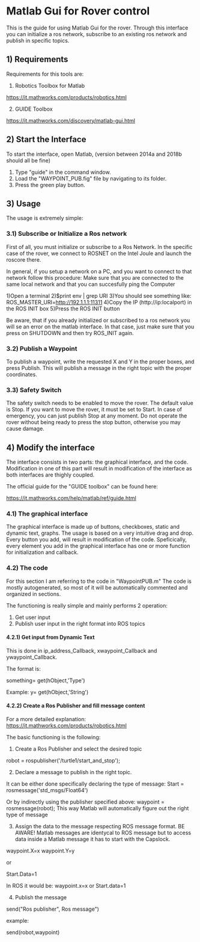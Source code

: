 # Matlab Gui for Rover control

This is the guide for using Matlab Gui for the rover.
Through this interface you can initialize a ros network, subscribe to an existing ros network and publish in specific topics.

##  1) Requirements

Requirements for this tools are:

1) Robotics Toolbox for Matlab

https://it.mathworks.com/products/robotics.html

2) GUIDE Toolbox

https://it.mathworks.com/discovery/matlab-gui.html

## 2) Start the Interface

To start the interface, open Matlab, (version between 2014a and 2018b should all be fine) 

1) Type "guide" in the command window.
2) Load the "WAYPOINT_PUB.fig" file by navigating to its folder.
3) Press the green play button.

## 3) Usage

The usage is extremely simple:

### 3.1) Subscribe or Initialize a Ros network

First of all, you must initialize or subscribe to a Ros Network.
In the specific case of the rover, we connect to ROSNET on the Intel Joule and launch the roscore there.

In general, if you setup a network on a PC, and you want to connect to that network follow this procedure:
Make sure that you are connected to the same local network and that you can succesfully ping the Computer

1)Open a terminal 
2)$print env | grep URI
3)You should see something like: ROS_MASTER_URI=http://192.1.1.1:11311 
4)Copy the IP (http://ip:localport) in the ROS INIT box 
5)Press the ROS INIT button 

Be aware, that if you already initialized or subscribed to a ros network you will se an error on the matlab interface. In that case, just make sure
that you press on SHUTDOWN and then try ROS_INIT again.

### 3.2) Publish a Waypoint

To publish a waypoint, write the requested X and Y in the proper boxes, and press Publish.
This will publish a message in the right topic with the proper coordinates.


### 3.3) Safety Switch

The safety switch needs to be enabled to move the rover. The default value is Stop. If you want to move the rover, it must be set to Start.
In case of emergency, you can just publish Stop at any moment.
Do not operate the rover without being ready to press the stop button, otherwise you may cause damage.

## 4) Modify the interface

The interface consists in two parts: the graphical interface, and the code.
Modification in one of this part will result in modification of the interface as both interfaces are thighly coupled.

The official guide for the "GUIDE toolbox" can be found here: 

https://it.mathworks.com/help/matlab/ref/guide.html

### 4.1) The graphical interface

The graphical interface is made up of buttons, checkboxes, static and dynamic text, graphs.
The usage is based on a very intuitive drag and drop. 
Every button you add, will result in modification of the code. Speficically, every element you add in the graphical interface has one or more function for initialization and callback.

### 4.2) The code 

For this section I am referring to the code in "WaypointPUB.m" 
The code is mostly autogenerated, so most of it will be automatically commented and organized in sections.

The functioning is really simple and mainly performs 2 operation: 
1) Get user input
2) Publish user input in the right format into ROS topics

#### 4.2.1) Get input from Dynamic Text

This is done in ip_address_Callback, xwaypoint_Callback and ywaypoint_Callback.

The format is:

something= get(hObject,'Type')

Example: y= get(hObject,'String')

#### 4.2.2) Create a Ros Publisher and fill message content

For a more detailed explanation: https://it.mathworks.com/products/robotics.html

The basic functioning is the following:

1) Create a Ros Publisher and select the desired topic

robot = rospublisher('/turtle1/start_and_stop');

2) Declare a message to publish in the right topic.

It can be either done specifically declaring the type of message:
Start = rosmessage('std_msgs/Float64')

Or by indirectly using the publisher specified above:
waypoint = rosmessage(robot);
This way Matlab will automatically figure out the right type of message

3) Assign the data to the message respecting ROS message format.
BE AWARE! Matlab messages are identycal to ROS message but to access data inside a Matlab message it has to start with the Capslock.

waypoint.X=x
waypoint.Y=y

or 

Start.Data=1

In ROS it would be: waypoint.x=x or Start.data=1

4) Publish the message

send("Ros publisher", Ros message")

example:

send(robot,waypoint)





